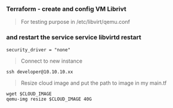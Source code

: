 ### Terraform - create and config VM Librivt

> For testing purpose in /etc/libvirt/qemu.conf 
### and restart the service service libvirtd restart
```
security_driver = "none"
```

> Connect to new instance
```
ssh developer@10.10.10.xx
```

> Resize cloud image  and put the path to image in my main.tf
```
wget $CLOUD_IMAGE
qemu-img resize $CLOUD_IMAGE 40G
```